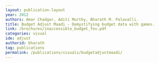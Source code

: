 ```yaml
---
layout: publication-layout
year: 2012
authors: Amar Chadgar, Aditi Murthy, Bharath M. Palavalli.
title: Budget Adjust Maadi - Demystifying budget data with games.
link: /brochures/inaccessible_budget_fov.pdf
categories: visual
ide: adjust
authorid: bharath
tag: publications
permalink: /publications/visuals/budgetadjustmaadi/
---
```

